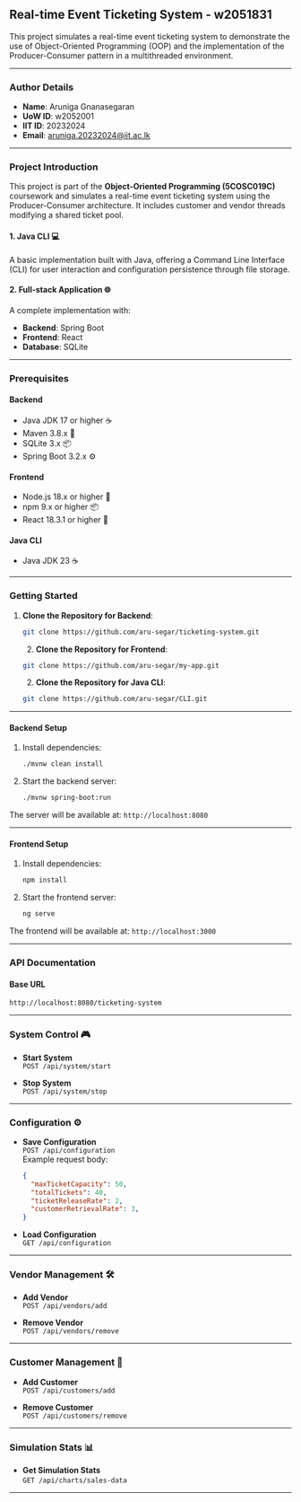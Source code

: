 
## Real-time Event Ticketing System - w2051831

This project simulates a real-time event ticketing system to demonstrate the use of Object-Oriented Programming (OOP) and the implementation of the Producer-Consumer pattern in a multithreaded environment.

---

### Author Details

- **Name**: Aruniga Gnanasegaran
- **UoW ID**: w2052001
- **IIT ID**: 20232024
- **Email**: aruniga.20232024@iit.ac.lk

---

### Project Introduction

This project is part of the **Object-Oriented Programming (5COSC019C)** coursework and simulates a real-time event ticketing system using the Producer-Consumer architecture. It includes customer and vendor threads modifying a shared ticket pool.

#### 1. Java CLI 💻
A basic implementation built with Java, offering a Command Line Interface (CLI) for user interaction and configuration persistence through file storage.

#### 2. Full-stack Application 🌐
A complete implementation with:
- **Backend**: Spring Boot
- **Frontend**: React
- **Database**: SQLite

---

### Prerequisites

#### Backend
- Java JDK 17 or higher ☕
- Maven 3.8.x 🔧
- SQLite 3.x 📦
- Spring Boot 3.2.x ⚙️

#### Frontend
- Node.js 18.x or higher 🔵
- npm 9.x or higher 📦
- React  18.3.1 or higher 🎨

#### Java CLI
- Java JDK 23 ☕

---

### Getting Started
1. **Clone the Repository for Backend**:
    ```bash
    git clone https://github.com/aru-segar/ticketing-system.git
    ```
    2. **Clone the Repository for Frontend**:
    ```bash
    git clone https://github.com/aru-segar/my-app.git
    ```
     2. **Clone the Repository for Java CLI**:
    ```bash
    git clone https://github.com/aru-segar/CLI.git
    ```


---

#### Backend Setup

1. Install dependencies:
    ```bash
    ./mvnw clean install
    ```

2. Start the backend server:
    ```bash
    ./mvnw spring-boot:run
    ```

The server will be available at: `http://localhost:8080`

---

#### Frontend Setup

1. Install dependencies:
    ```bash
    npm install
    ```

2. Start the frontend server:
    ```bash
    ng serve
    ```

The frontend will be available at: `http://localhost:3000`

---

### API Documentation

#### Base URL
`http://localhost:8080/ticketing-system`

---

### System Control 🎮

- **Start System**  
  `POST /api/system/start`

- **Stop System**  
  `POST /api/system/stop`

---

### Configuration ⚙️

- **Save Configuration**  
  `POST /api/configuration`  
  Example request body:
    ```json
    {
      "maxTicketCapacity": 50,
      "totalTickets": 40,
      "ticketReleaseRate": 2,
      "customerRetrievalRate": 3,
    }
    ```

- **Load Configuration**  
  `GET /api/configuration`

---

### Vendor Management 🛠️

- **Add Vendor**  
  `POST /api/vendors/add`

- **Remove Vendor**  
  `POST /api/vendors/remove`

---

### Customer Management 👥

- **Add Customer**  
  `POST /api/customers/add`

- **Remove Customer**  
  `POST /api/customers/remove`

---

### Simulation Stats 📊

- **Get Simulation Stats**  
  `GET /api/charts/sales-data`


---

